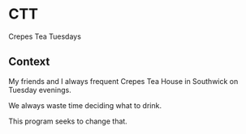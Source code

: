 # CTT
Crepes Tea Tuesdays


## Context
My friends and I always frequent Crepes Tea House in Southwick on Tuesday evenings.

We always waste time deciding what to drink.

This program seeks to change that.

